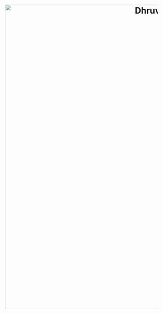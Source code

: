 <h1 align="center">
  <br>
  <img src="https://github.com/Dhruv-m-Shah/dhruv-m-shah/blob/master/images/Trimmed-Vid.gif" alt="Dhruv Shah" width="1000">
</h1>
<!--
**Dhruv-m-Shah/dhruv-m-shah** is a ✨ _special_ ✨ repository because its `README.md` (this file) appears on your GitHub profile.

Here are some ideas to get you started:

- 🔭 I’m currently working on ...
- 🌱 I’m currently learning ...
- 👯 I’m looking to collaborate on ...
- 🤔 I’m looking for help with ...
- 💬 Ask me about ...
- 📫 How to reach me: ...
- 😄 Pronouns: ...
- ⚡ Fun fact: ...
-->
